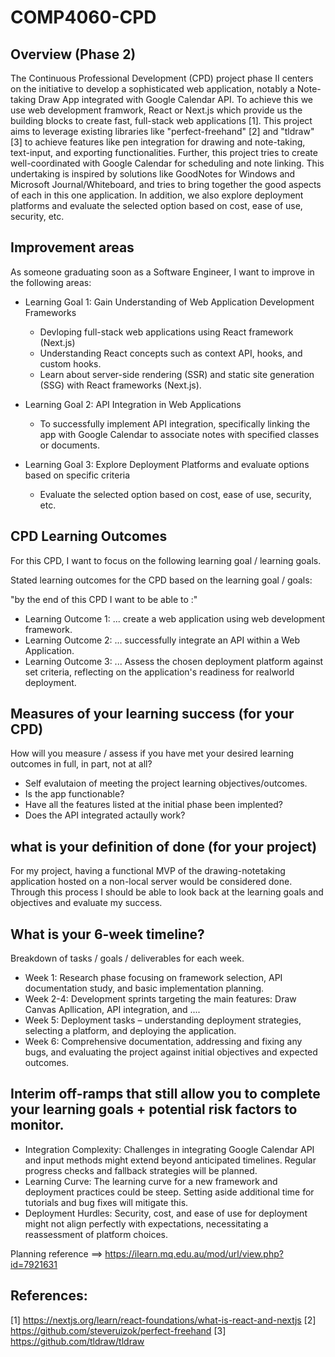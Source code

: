 # COMP4060-CPD

## Overview (Phase 2)
The Continuous Professional Development (CPD) project phase II centers on the initiative to develop a sophisticated web application, notably a Note-taking Draw App integrated with Google Calendar API. To achieve this we use web development framwork, React or Next.js which provide us the building blocks to create fast, full-stack web applications [1]. This project aims to leverage existing libraries like "perfect-freehand" [2] and "tldraw" [3] to achieve features like pen integration for drawing and note-taking, text-input, and exporting functionalities. Further, this project tries to create well-coordinated with Google Calendar
for scheduling and note linking. This undertaking is inspired by solutions like GoodNotes for Windows and Microsoft Journal/Whiteboard, and tries to bring together the good aspects of each in this one application. In addition, we also explore deployment platforms and evaluate the selected option based on cost, ease of use, security, etc.


## Improvement areas
As someone graduating soon as a Software Engineer, I want to improve in the following areas:

- Learning Goal 1: Gain Understanding of Web Application Development Frameworks
  - Devloping full-stack web applications using React framework (Next.js)
  - Understanding React concepts such as context API, hooks, and custom hooks.
  - Learn about server-side rendering (SSR) and static site generation (SSG) with React frameworks (Next.js).

- Learning Goal 2: API Integration in Web Applications
  - To successfully implement API integration, specifically linking the app with Google Calendar to associate notes with specified classes or documents.
 
- Learning Goal 3: Explore Deployment Platforms and evaluate options based on specific criteria
  - Evaluate the selected option based on cost, ease of use, security, etc.


## CPD Learning Outcomes
For this CPD, I want to focus on the following learning goal / learning goals.

Stated learning outcomes for the CPD based on the learning goal / goals:

"by the end of this CPD I want to be able to :"

- Learning Outcome 1: ... create a web application using web development framework.
- Learning Outcome 2: ... successfully integrate an API within a Web Application.
- Learning Outcome 3: ... Assess the chosen deployment platform against set criteria, reflecting on the application's readiness for realworld deployment.

## Measures of your learning success (for your CPD)
How will you measure / assess if you have met your desired learning outcomes in full, in part, not at all?
- Self evalutaion of meeting the project learning objectives/outcomes.
- Is the app functionable?
- Have all the features listed at the initial phase been implented?
- Does the API integrated actaully work?

## what is your definition of done (for your project)
For my project, having a functional MVP of the drawing-notetaking application hosted on a non-local server would be considered done. Through this process I should be able to look back at the learning goals and objectives and evaluate my success. 

## What is your 6-week timeline? 
Breakdown of tasks / goals / deliverables for each week.
- Week 1: Research phase focusing on framework selection, API documentation study, and basic implementation planning.
- Week 2-4: Development sprints targeting the main features: Draw Canvas Apllication, API integration, and ....
- Week 5: Deployment tasks – understanding deployment strategies, selecting a platform, and deploying the application.
- Week 6: Comprehensive documentation, addressing and fixing any bugs, and evaluating the project against initial objectives and expected outcomes.

## Interim off-ramps that still allow you to complete your learning goals + potential risk factors to monitor.
- Integration Complexity: Challenges in integrating Google Calendar API and input methods might extend beyond anticipated timelines. Regular progress checks and fallback strategies will be planned.
- Learning Curve: The learning curve for a new framework and deployment practices could be steep. Setting aside additional time for tutorials and bug fixes will mitigate this.
- Deployment Hurdles: Security, cost, and ease of use for deployment might not align perfectly with expectations, necessitating a reassessment of platform choices.


Planning reference ==> https://ilearn.mq.edu.au/mod/url/view.php?id=7921631

## References:
[1] https://nextjs.org/learn/react-foundations/what-is-react-and-nextjs
[2] https://github.com/steveruizok/perfect-freehand
[3] https://github.com/tldraw/tldraw


